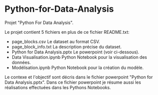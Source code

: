 # Python-for-Data-Analysis

Projet "Python For Data Analysis".

Le projet contient 5 fichiers en plus de ce fichier README.txt:
- page_blocks.csv Le dataset au format CSV.
- page_block_info.txt La description précise du dataset.
- Python for Data Analysis.pptx Le powerpoint (voir ci-dessous).
- Data Visualisation.ipynb Python Notebook pour la visualisation des données.
- Modélisation.ipynb Python Notebook pour la création du modèle.

Le contexe et l'objectif sont décris dans le fichier powerpoint "Python for Data Analysis.pptx". 
Dans ce fichier powerpoint je résume aussi les réalisations effectuées dans les Pythons Notebooks.  
